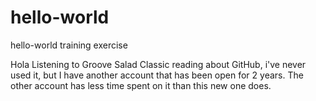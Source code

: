 # hello-world
hello-world training exercise

Hola
Listening to Groove Salad Classic
reading about GitHub, i've never used it, but I have another account that has been open for 2 years.
The other account has less time spent on it than this new one does. 

